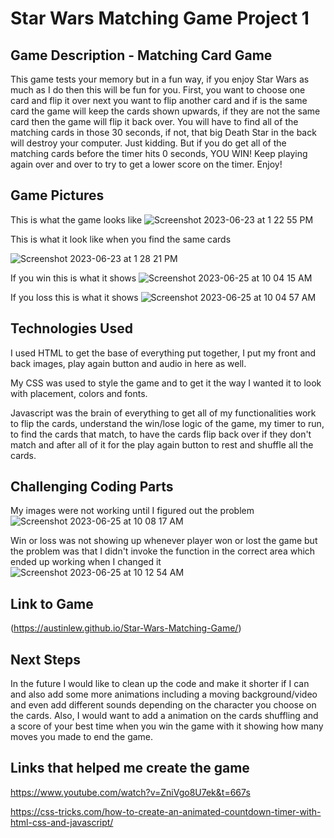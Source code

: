 # Star Wars Matching Game Project 1


## Game Description - Matching Card Game
This game tests your memory but in a fun way, if you enjoy Star Wars as much as I do then this will be fun for you. First, you want to choose one card and flip it over next you want to flip another card and if is the same card the game will keep the cards shown upwards, if they are not the same card then the game will flip it back over. You will have to find all of the matching cards in those 30 seconds, if not, that big Death Star in the back will destroy your computer. Just kidding. But if you do get all of the matching cards before the timer hits 0 seconds, YOU WIN! Keep playing again over and over to try to get a lower score on the timer. Enjoy!

## Game Pictures
This is what the game looks like
![Screenshot 2023-06-23 at 1 22 55 PM](https://github.com/anandpatel48/SEI-BlackJack/assets/134661556/7f185aac-4004-445f-9d2a-fade6fa45b63)

This is what it look like when you find the same cards

![Screenshot 2023-06-23 at 1 28 21 PM](https://github.com/anandpatel48/SEI-BlackJack/assets/134661556/992180fe-6405-4921-a579-bdc0e30dea51)

If you win this is what it shows
![Screenshot 2023-06-25 at 10 04 15 AM](https://github.com/anandpatel48/SEI-BlackJack/assets/134661556/0d71cd6c-4f3b-4a42-a508-5e9551ce3313)


If you loss this is what it shows
![Screenshot 2023-06-25 at 10 04 57 AM](https://github.com/anandpatel48/SEI-BlackJack/assets/134661556/39aad612-b1bc-4677-9b4a-b6280d01fe6a)


## Technologies Used
I used HTML to get the base of everything put together, I put my front and back images, play again button and audio in here as well.

My CSS was used to style the game and to get it the way I wanted it to look with placement, colors and fonts.

Javascript was the brain of everything to get all of my functionalities work to flip the cards, understand the win/lose logic of the game, my timer to run, to find the cards that match, to have the cards flip back over if they don't match and after all of it for the play again button to rest and shuffle all the cards.

## Challenging Coding Parts
My images were not working until I figured out the problem
![Screenshot 2023-06-25 at 10 08 17 AM](https://github.com/anandpatel48/SEI-BlackJack/assets/134661556/004a6356-23ab-4028-9193-e9bba70014f7)


Win or loss was not showing up whenever player won or lost the game but the problem was that I didn't invoke the function in the correct area which ended up working when I changed it
![Screenshot 2023-06-25 at 10 12 54 AM](https://github.com/anandpatel48/SEI-BlackJack/assets/134661556/72bd998c-ceaf-4fce-9a9c-f84b01af772e)

## Link to Game
(https://austinlew.github.io/Star-Wars-Matching-Game/)

## Next Steps
In the future I would like to clean up the code and make it shorter if I can and also add some more animations including a moving background/video and even add different sounds depending on the character you choose on the cards. Also, I would want to add a animation on the cards shuffling and a score of your best time when you win the game with it showing how many moves you made to end the game. 

## Links that helped me create the game
https://www.youtube.com/watch?v=ZniVgo8U7ek&t=667s


https://css-tricks.com/how-to-create-an-animated-countdown-timer-with-html-css-and-javascript/
